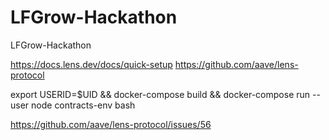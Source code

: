 # LFGrow-Hackathon
LFGrow-Hackathon

https://docs.lens.dev/docs/quick-setup
https://github.com/aave/lens-protocol

export USERID=$UID && docker-compose build && docker-compose run --user node contracts-env bash

https://github.com/aave/lens-protocol/issues/56
